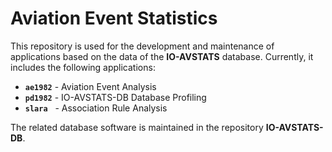 # Aviation Event Statistics

This repository is used for the development and maintenance of applications based on the data of the **IO-AVSTATS** database. 
Currently, it includes the following applications:

- **`ae1982`** - Aviation Event Analysis
- **`pd1982`** - IO-AVSTATS-DB Database Profiling
- **`slara`**&nbsp;&nbsp; - Association Rule Analysis

The related database software is maintained in the repository **IO-AVSTATS-DB**.
